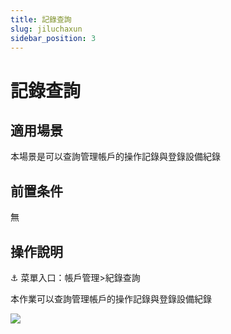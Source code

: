 ```yaml
---
title: 記錄查詢
slug: jiluchaxun
sidebar_position: 3
---
```



# 記錄查詢

## 適用場景

本場景是可以查詢管理帳戶的操作記錄與登錄設備紀錄

## 前置条件

無

## 操作說明

<div class="callout callout-bg-6 callout-border-6">
<p>⚓ 菜單入口：帳戶管理&gt;紀錄查詢</p>
</div>

本作業可以查詢管理帳戶的操作記錄與登錄設備紀錄

<img src="/assets/MWjNbXYbtowqIAxmQFgciXzEnBe.png" src-width="3248" src-height="946" align="center"/>

